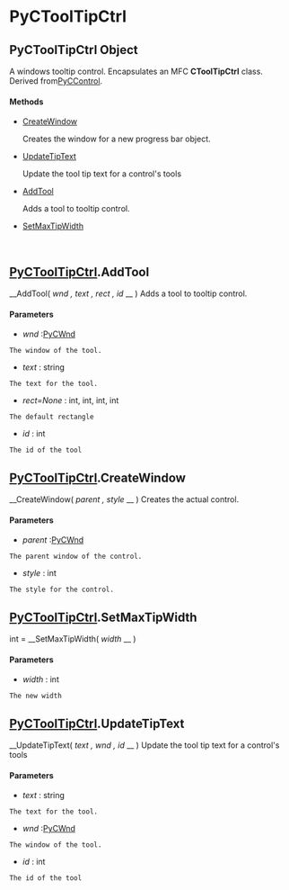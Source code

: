 # PyCToolTipCtrl

## PyCToolTipCtrl Object

A windows tooltip control.  Encapsulates an MFC __CToolTipCtrl__ class.  Derived from[PyCControl](#pyccontrol).

#### Methods


  - [CreateWindow](PyCToolTipCtrl.md#pyctooltipctrlcreatewindow)

    Creates the window for a new progress bar object.&nbsp;

  - [UpdateTipText](PyCToolTipCtrl.md#pyctooltipctrlupdatetiptext)

    Update the tool tip text for a control's tools&nbsp;

  - [AddTool](PyCToolTipCtrl.md#pyctooltipctrladdtool)

    Adds a tool to tooltip control.&nbsp;

  - [SetMaxTipWidth](PyCToolTipCtrl.md#pyctooltipctrlsetmaxtipwidth)

    &nbsp;

## [PyCToolTipCtrl](#pyctooltipctrl).AddTool

 __AddTool( *wnd*  *, text*  *, rect*  *, id* __ )
Adds a tool to tooltip control.

#### Parameters


  -  *wnd* :[PyCWnd](#pycwnd)

    The window of the tool.

  -  *text* : string

    The text for the tool.

  -  *rect=None* : int, int, int, int

    The default rectangle

  -  *id* : int

    The id of the tool

## [PyCToolTipCtrl](#pyctooltipctrl).CreateWindow

 __CreateWindow( *parent*  *, style* __ )
Creates the actual control.

#### Parameters


  -  *parent* :[PyCWnd](#pycwnd)

    The parent window of the control.

  -  *style* : int

    The style for the control.

## [PyCToolTipCtrl](#pyctooltipctrl).SetMaxTipWidth

int = __SetMaxTipWidth( *width* __ )


#### Parameters


  -  *width* : int

    The new width

## [PyCToolTipCtrl](#pyctooltipctrl).UpdateTipText

 __UpdateTipText( *text*  *, wnd*  *, id* __ )
Update the tool tip text for a control's tools

#### Parameters


  -  *text* : string

    The text for the tool.

  -  *wnd* :[PyCWnd](#pycwnd)

    The window of the tool.

  -  *id* : int

    The id of the tool